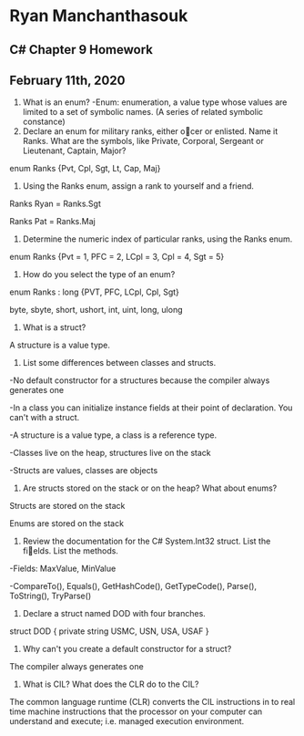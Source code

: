 # Ryan Manchanthasouk
## C# Chapter 9 Homework
## February 11th, 2020

1. What is an enum?
  -Enum: enumeration, a value type whose values are limited to a set of symbolic names.  (A series of related symbolic constance)
1. Declare an enum for military ranks, either ocer or enlisted. Name it Ranks. What are the symbols,
like Private, Corporal, Sergeant or Lieutenant, Captain, Major?

  enum Ranks {Pvt, Cpl, Sgt, Lt, Cap, Maj}
1. Using the Ranks enum, assign a rank to yourself and a friend.

  Ranks Ryan = Ranks.Sgt

  Ranks Pat = Ranks.Maj
1. Determine the numeric index of particular ranks, using the Ranks enum.

  enum Ranks {Pvt = 1, PFC = 2, LCpl = 3, Cpl = 4, Sgt = 5}
1. How do you select the type of an enum?

  enum Ranks : long {PVT, PFC, LCpl, Cpl, Sgt}

  byte, sbyte, short, ushort, int, uint, long, ulong
1. What is a struct?

  A structure is a value type.
1. List some differences between classes and structs.

  -No default constructor for a structures because the compiler always generates one

  -In a class you can initialize instance fields at their point of declaration.  You can't with a struct.

  -A structure is a value type, a class is a reference type.

  -Classes live on the heap, structures live on the stack

  -Structs are values, classes are objects

1. Are structs stored on the stack or on the heap? What about enums?

  Structs are stored on the stack

  Enums are stored on the stack
1. Review the documentation for the C# System.Int32 struct. List the fields. List the methods.

  -Fields: MaxValue, MinValue

  -CompareTo(), Equals(), GetHashCode(), GetTypeCode(), Parse(), ToString(), TryParse()
1. Declare a struct named DOD with four branches.

struct DOD
{
  private string USMC, USN, USA, USAF
}
1. Why can't you create a default constructor for a struct?

  The compiler always generates one
1. What is CIL? What does the CLR do to the CIL?

  The common language runtime (CLR) converts the CIL instructions in to real time machine instructions that the processor on your computer can understand and execute; i.e. managed execution environment.
